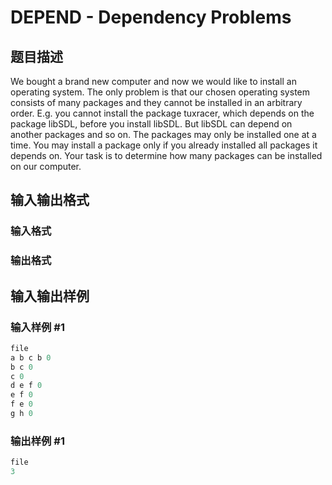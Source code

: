 # DEPEND - Dependency Problems

## 题目描述

We bought a brand new computer and now we would like to install an operating system. The only problem is that our chosen operating system consists of many packages and they cannot be installed in an arbitrary order. E.g. you cannot install the package tuxracer, which depends on the package libSDL, before you install libSDL. But libSDL can depend on another packages and so on. The packages may only be installed one at a time. You may install a package only if you already installed all packages it depends on. Your task is to determine how many packages can be installed on our computer.

## 输入输出格式

### 输入格式

### 输出格式

## 输入输出样例

### 输入样例 #1

```cpp
file
a b c b 0
b c 0
c 0
d e f 0
e f 0
f e 0
g h 0
```


### 输出样例 #1

```cpp
file
3
```


